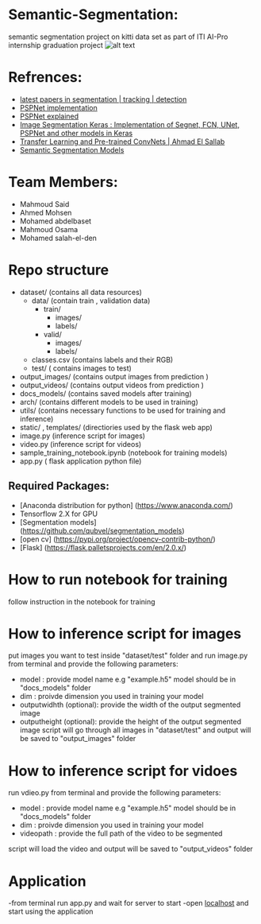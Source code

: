 # Semantic-Segmentation:

semantic segmentation project on kitti data set as part of ITI AI-Pro internship graduation project
![alt text](https://nanonets.com/blog/content/images/2020/08/1_wninXztJ90h3ZHtKXCNKFA.jpeg)

# Refrences:

- [latest papers in segmentation | tracking | detection](https://www.linkedin.com/company/argo-vision)
- [PSPNet implementation](https://medium.com/analytics-vidhya/semantic-segmentation-in-pspnet-with-implementation-in-keras-4843d05fc025)
- [PSPNet explained](https://developers.arcgis.com/python/guide/how-pspnet-works/)
- [Image Segmentation Keras : Implementation of Segnet, FCN, UNet, PSPNet and other models in Keras](https://github.com/divamgupta/image-segmentation-keras)
- [Transfer Learning and Pre-trained ConvNets | Ahmad El Sallab](https://www.youtube.com/watch?v=5Wb6C-d1W-s&list=PLX2D7RnWrLv5f13RK5XvjZ_BMDKBqWriD&index=7)
- [Semantic Segmentation Models](https://paperswithcode.com/methods/category/segmentation-models)

# Team Members:

- Mahmoud Said
- Ahmed Mohsen
- Mohamed abdelbaset
- Mahmoud Osama
- Mohamed salah-el-den

# Repo structure

- dataset/ (contains all data resources)
  - data/ (contain train , validation data)
    - train/
      - images/
      - labels/
    - valid/
      - images/
      - labels/
  - classes.csv (contains labels and their RGB)
  - test/ ( contains images to test)
- output_images/ (contains output images from prediction )
- output_videos/ (contains output videos from prediction )
- docs_models/ (contains saved models after training)
- arch/ (contains different models to be used in training)
- utils/ (contains necessary functions to be used for training and inference)
- static/ , templates/ (directiories used by the flask web app)
- image.py (inference script for images)
- video.py (inference script for videos)
- sample_training_notebook.ipynb (notebook for training models)
- app.py ( flask application python file)

## Required Packages:

- [Anaconda distribution for python] (https://www.anaconda.com/)
- Tensorflow 2.X for GPU
- [Segmentation models] (https://github.com/qubvel/segmentation_models)
- [open cv] (https://pypi.org/project/opencv-contrib-python/)
- [Flask] (https://flask.palletsprojects.com/en/2.0.x/)

# How to run notebook for training

follow instruction in the notebook for training

# How to inference script for images

put images you want to test inside "dataset/test" folder and run image.py from terminal and provide the following parameters:

- model : provide model name e.g "example.h5" model should be in "docs_models" folder
- dim : proivde dimension you used in training your model
- outputwidhth (optional): provide the width of the output segmented image
- outputheight (optional): provide the height of the output segmented image
  script will go through all images in "dataset/test" and output will be saved to "output_images" folder

# How to inference script for vidoes

run vdieo.py from terminal and provide the following parameters:

- model : provide model name e.g "example.h5" model should be in "docs_models" folder
- dim : proivde dimension you used in training your model
- videopath : provide the full path of the video to be segmented

script will load the video and output will be saved to "output_videos" folder

# Application

-from terminal run app.py and wait for server to start
-open [localhost](http://127.0.0.1:5000/) and start using the application
